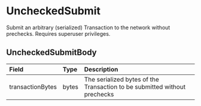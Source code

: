 # UncheckedSubmit

Submit an arbitrary \(serialized\) Transaction to the network without prechecks. Requires superuser privileges.

## UncheckedSubmitBody

| Field | Type | Description |
| :--- | :--- | :--- |
| transactionBytes | bytes | The serialized bytes of the Transaction to be submitted without prechecks |

